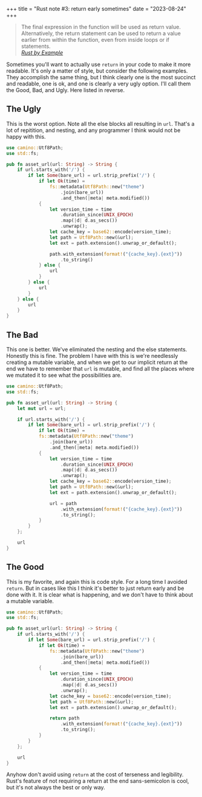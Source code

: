 +++
title = "Rust note #3: return early sometimes"
date = "2023-08-24"
+++

<blockquote class="interstitial">
	The final expression in the function will be used as return value. Alternatively, the return statement can be used to return a value earlier from within the function, even from inside loops or if statements.
	<footer>
		<cite><a href="https://doc.rust-lang.org/rust-by-example/fn.html">Rust by Example</a></cite>
	</footer>
</blockquote>

Sometimes you'll want to actually use `return` in your code to make it more readable. It's only a matter of style, but consider the following examples. They accomplish the same thing, but I think clearly one is the most succinct and readable, one is ok, and one is clearly a very ugly option. I'll call them the Good, Bad, and Ugly. Here listed in reverse.

## The Ugly

This is the worst option. Note all the else blocks all resulting in `url`. That's a lot of repitition, and nesting, and any programmer I think would not be happy with this.

``` rs
use camino::Utf8Path;
use std::fs;

pub fn asset_url(url: String) -> String {
	if url.starts_with('/') {
		if let Some(bare_url) = url.strip_prefix('/') {
			if let Ok(time) =
				fs::metadata(Utf8Path::new("theme")
					.join(bare_url))
					.and_then(|meta| meta.modified())
			{
				let version_time = time
					.duration_since(UNIX_EPOCH)
					.map(|d| d.as_secs())
					.unwrap();
				let cache_key = base62::encode(version_time);
				let path = Utf8Path::new(&url);
				let ext = path.extension().unwrap_or_default();

				path.with_extension(format!("{cache_key}.{ext}"))
					.to_string()
			} else {
				url
			}
		} else {
			url
		}
	} else {
		url
	}
}
```

## The Bad

This one is better. We've eliminated the nesting and the else statements. Honestly this is fine. The problem I have with this is we're needlessly creating a mutable variable, and when we get to our implicit return at the end we have to remember that `url` is mutable, and find all the places where we mutated it to see what the possibilities are.

``` rs
use camino::Utf8Path;
use std::fs;

pub fn asset_url(url: String) -> String {
	let mut url = url;

	if url.starts_with('/') {
		if let Some(bare_url) = url.strip_prefix('/') {
			if let Ok(time) =
			fs::metadata(Utf8Path::new("theme")
				.join(bare_url))
				.and_then(|meta| meta.modified())
			{
				let version_time = time
					.duration_since(UNIX_EPOCH)
					.map(|d| d.as_secs())
					.unwrap();
				let cache_key = base62::encode(version_time);
				let path = Utf8Path::new(&url);
				let ext = path.extension().unwrap_or_default();

				url = path
					.with_extension(format!("{cache_key}.{ext}"))
					.to_string();
			}
		}
	};

	url
}
```

## The Good

This is my favorite, and again this is code style. For a long time I avoided `return`. But in cases like this I think it's better to just return early and be done with it. It is clear what is happening, and we don't have to think about a mutable variable.

``` rs
use camino::Utf8Path;
use std::fs;

pub fn asset_url(url: String) -> String {
	if url.starts_with('/') {
		if let Some(bare_url) = url.strip_prefix('/') {
			if let Ok(time) =
				fs::metadata(Utf8Path::new("theme")
					.join(bare_url))
					.and_then(|meta| meta.modified())
			{
				let version_time = time
					.duration_since(UNIX_EPOCH)
					.map(|d| d.as_secs())
					.unwrap();
				let cache_key = base62::encode(version_time);
				let path = Utf8Path::new(&url);
				let ext = path.extension().unwrap_or_default();

				return path
					.with_extension(format!("{cache_key}.{ext}"))
					.to_string();
			}
		}
	};

	url
}
```

Anyhow don't avoid using `return` at the cost of terseness and legibility. Rust's feature of not requiring a return at the end sans-semicolon is cool, but it's not always the best or only way.
